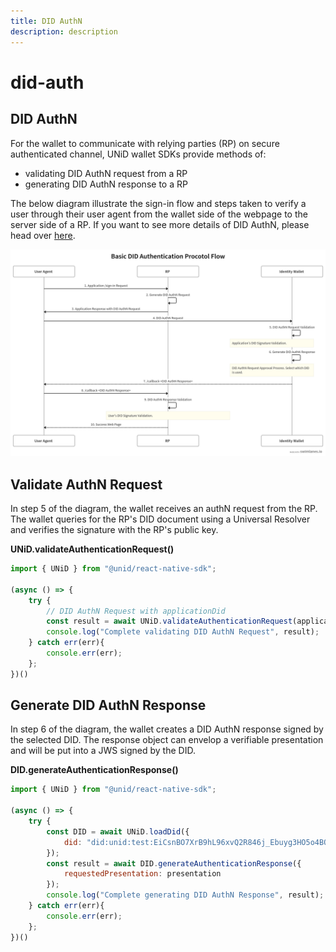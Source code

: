 ```yaml
---
title: DID AuthN
description: description
---
```


# did-auth

## DID AuthN

For the wallet to communicate with relying parties \(RP\) on secure authenticated channel, UNiD wallet SDKs provide methods of:

* validating DID AuthN request from a RP
* generating DID AuthN response to a RP

The below diagram illustrate the sign-in flow and steps taken to verify a user through their user agent from the wallet side of the webpage to the server side of a RP. If you want to see more details of DID AuthN, please head over [here](https://github.com/getunid/unid-docs/tree/8515a1dcda076b9bea8d6e6e6b7eed90e22ae0d3/unid/3-extensions/README.md).

![DID Auth Protocol Flow](../.gitbook/assets/did-authN-protocol.png)

## Validate AuthN Request

In step 5 of the diagram, the wallet receives an authN request from the RP. The wallet queries for the RP's DID document using a Universal Resolver and verifies the signature with the RP's public key.

**UNiD.validateAuthenticationRequest\(\)**

```javascript
import { UNiD } from "@unid/react-native-sdk";

(async () => {
    try {
        // DID AuthN Request with applicationDid
        const result = await UNiD.validateAuthenticationRequest(applicationDid);
        console.log("Complete validating DID AuthN Request", result);
    } catch err(err){
        console.err(err);
    };
})()
```

## Generate DID AuthN Response

In step 6 of the diagram, the wallet creates a DID AuthN response signed by the selected DID. The response object can envelop a verifiable presentation and will be put into a JWS signed by the DID.

**DID.generateAuthenticationResponse\(\)**

```javascript
import { UNiD } from "@unid/react-native-sdk";

(async () => {
    try {
        const DID = await UNiD.loadDid({
            did: "did:unid:test:EiCsnBO7XrB9hL96xvQ2R846j_Ebuyg3HO5o4BOSoU7ffg"
        });
        const result = await DID.generateAuthenticationResponse({
            requestedPresentation: presentation
        });
        console.log("Complete generating DID AuthN Response", result);
    } catch err(err){
        console.err(err);
    };
})()
```

